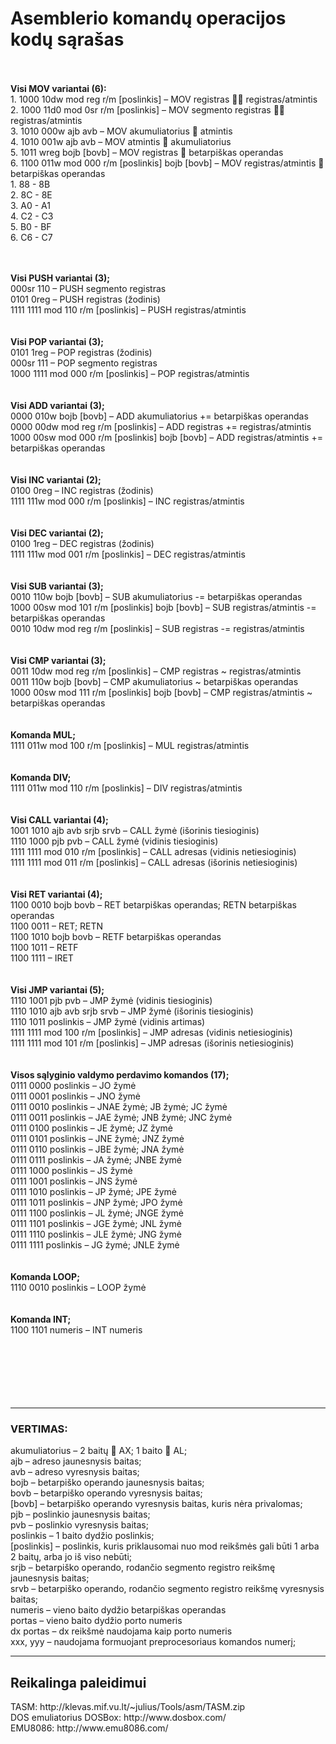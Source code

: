 <h1>Asemblerio komandų operacijos kodų sąrašas</h1>
</br></br>
<strong>Visi MOV variantai (6):</strong></br>
1. 1000 10dw mod reg r/m [poslinkis] – MOV registras  registras/atmintis</br>
2. 1000 11d0 mod 0sr r/m [poslinkis] – MOV segmento registras  registras/atmintis</br> 
3. 1010 000w ajb avb – MOV akumuliatorius  atmintis</br>
4. 1010 001w ajb avb – MOV atmintis  akumuliatorius</br>
5. 1011 wreg bojb [bovb] – MOV registras  betarpiškas operandas</br>
6. 1100 011w mod 000 r/m [poslinkis] bojb [bovb] – MOV registras/atmintis  betarpiškas operandas</br>
1. 88 - 8B  </br>2. 8C - 8E </br>3. A0 - A1 </br>4. C2 - C3 </br>5. B0 - BF </br>6. C6 - C7</br>

</br></br>
<strong>Visi PUSH variantai (3);</strong></br>
000sr 110 – PUSH segmento registras</br>
0101 0reg – PUSH registras (žodinis)</br>
1111 1111 mod 110 r/m [poslinkis] – PUSH registras/atmintis</br>
</br></br>
<strong>Visi POP variantai (3);</strong></br>
0101 1reg – POP registras (žodinis)</br>
000sr 111 – POP segmento registras</br>
1000 1111 mod 000 r/m [poslinkis] – POP registras/atmintis</br>
</br></br>
<strong>Visi ADD variantai (3);</strong></br>
0000 010w bojb [bovb] – ADD akumuliatorius += betarpiškas operandas</br>
0000 00dw mod reg r/m [poslinkis] – ADD registras += registras/atmintis</br>
1000 00sw mod 000 r/m [poslinkis] bojb [bovb] – ADD registras/atmintis += betarpiškas operandas</br>
</br></br>
<strong>Visi INC variantai (2);</strong></br>
0100 0reg – INC registras (žodinis)</br>
1111 111w mod 000 r/m [poslinkis] – INC registras/atmintis</br>
</br></br>
<strong>Visi DEC variantai (2);</strong></br>
0100 1reg – DEC registras (žodinis)</br>
1111 111w mod 001 r/m [poslinkis] – DEC registras/atmintis</br>
</br></br>
<strong>Visi SUB variantai (3);</strong></br>
0010 110w bojb [bovb] – SUB akumuliatorius -= betarpiškas operandas</br>
1000 00sw mod 101 r/m [poslinkis] bojb [bovb] – SUB registras/atmintis -= betarpiškas operandas</br>
0010 10dw mod reg r/m [poslinkis] – SUB registras -= registras/atmintis</br>
</br></br>
<strong>Visi CMP variantai (3);</strong></br>
0011 10dw mod reg r/m [poslinkis] – CMP registras ~ registras/atmintis</br>
0011 110w bojb [bovb] – CMP akumuliatorius ~ betarpiškas operandas</br>
1000 00sw mod 111 r/m [poslinkis] bojb [bovb] – CMP registras/atmintis ~ betarpiškas operandas</br>
</br></br>
<strong>Komanda MUL;</strong></br>
1111 011w mod 100 r/m [poslinkis] – MUL registras/atmintis</br>
</br></br>
<strong>Komanda DIV;</strong></br>
1111 011w mod 110 r/m [poslinkis] – DIV registras/atmintis</br>
</br></br>
<strong>Visi CALL variantai (4);</strong></br>
1001 1010 ajb avb srjb srvb – CALL žymė (išorinis tiesioginis)</br>
1110 1000 pjb pvb – CALL žymė (vidinis tiesioginis)</br>
1111 1111 mod 010 r/m [poslinkis] – CALL adresas (vidinis netiesioginis)</br>
1111 1111 mod 011 r/m [poslinkis] – CALL adresas (išorinis netiesioginis)</br>
</br></br>
<strong>Visi RET variantai (4);</strong></br>
1100 0010 bojb bovb – RET betarpiškas operandas; RETN betarpiškas operandas</br>
1100 0011 – RET; RETN</br>
1100 1010 bojb bovb – RETF betarpiškas operandas</br>
1100 1011 – RETF</br>
1100 1111 – IRET</br>
</br></br>
<strong>Visi JMP variantai (5);</strong></br>
1110 1001 pjb pvb – JMP žymė (vidinis tiesioginis)</br>
1110 1010 ajb avb srjb srvb – JMP žymė (išorinis tiesioginis)</br>
1110 1011 poslinkis – JMP žymė (vidinis artimas)</br>
1111 1111 mod 100 r/m [poslinkis] – JMP adresas (vidinis netiesioginis)</br>
1111 1111 mod 101 r/m [poslinkis] – JMP adresas (išorinis netiesioginis)</br>
</br></br>
<strong>Visos sąlyginio valdymo perdavimo komandos (17);</strong></br>
0111 0000 poslinkis – JO žymė</br>
0111 0001 poslinkis – JNO žymė</br>
0111 0010 poslinkis – JNAE žymė; JB žymė; JC žymė</br>
0111 0011 poslinkis – JAE žymė; JNB žymė; JNC žymė</br>
0111 0100 poslinkis – JE žymė; JZ žymė</br>
0111 0101 poslinkis – JNE žymė; JNZ žymė</br>
0111 0110 poslinkis – JBE žymė; JNA žymė</br>
0111 0111 poslinkis – JA žymė; JNBE žymė</br>
0111 1000 poslinkis – JS žymė</br>
0111 1001 poslinkis – JNS žymė</br>
0111 1010 poslinkis – JP žymė; JPE žymė</br>
0111 1011 poslinkis – JNP žymė; JPO žymė</br>
0111 1100 poslinkis – JL žymė; JNGE žymė</br>
0111 1101 poslinkis – JGE žymė; JNL žymė</br>
0111 1110 poslinkis – JLE žymė; JNG žymė</br>
0111 1111 poslinkis – JG žymė; JNLE žymė</br>
</br></br>
<strong>Komanda LOOP;</strong></br>
1110 0010 poslinkis – LOOP žymė</br>
</br></br>
<strong>Komanda INT;</strong></br>
1100 1101 numeris – INT numeris</br>
</br></br></br></br></br></br>
<hr>
<h3>VERTIMAS:</h3>
akumuliatorius – 2 baitų  AX; 1 baito  AL;</br>
ajb – adreso jaunesnysis baitas;</br>
avb – adreso vyresnysis baitas;</br>
bojb – betarpiško operando jaunesnysis baitas;</br>
bovb – betarpiško operando vyresnysis baitas;</br>
[bovb] – betarpiško operando vyresnysis baitas, kuris nėra privalomas;</br>
pjb – poslinkio jaunesnysis baitas;</br>
pvb – poslinkio vyresnysis baitas;</br>
poslinkis – 1 baito dydžio poslinkis;</br>
[poslinkis] – poslinkis, kuris priklausomai nuo mod reikšmės gali būti 1 arba 2 baitų, arba jo iš viso nebūti;</br>
srjb – betarpiško operando, rodančio segmento registro reikšmę jaunesnysis baitas;</br>
srvb – betarpiško operando, rodančio segmento registro reikšmę vyresnysis baitas;</br>
numeris – vieno baito dydžio betarpiškas operandas</br>
portas – vieno baito dydžio porto numeris</br>
dx portas – dx reikšmė naudojama kaip porto numeris</br>
xxx, yyy – naudojama formuojant preprocesoriaus komandos numerį;</br>

<hr>
<h2>Reikalinga paleidimui</h2>
TASM: http://klevas.mif.vu.lt/~julius/Tools/asm/TASM.zip<br>
DOS emuliatorius DOSBox: http://www.dosbox.com/<br>
EMU8086: http://www.emu8086.com/<br>
